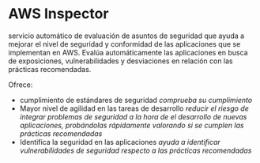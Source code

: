 # AWS Inspector

servicio automático de evaluación de asuntos de seguridad que ayuda a mejorar el nivel de seguridad y conformidad de las aplicaciones que se implementan en AWS. Evalúa automáticamente las aplicaciones en busca de exposiciones, vulnerabilidades y desviaciones en relación con las prácticas recomendadas. 


 Ofrece:

 * cumplimiento de estándares de seguridad *comprueba su cumplimiento* 
 * Mayor nivel de agilidad en las tareas de desarrollo *reducir el riesgo de integrar problemas de seguridad a la hora de el desarrollo de nuevas aplicaciones, probándolas rápidamente valorando si se cumplen las prácticas recomendadas*
 * Identifica la seguridad en las aplicaciones *ayuda a identificar vulnerabilidades de seguridad respecto a las prácticas recomendadas*



